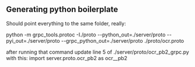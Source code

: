 ## Generating python boilerplate

Should point everything to the same folder, really:

python -m grpc_tools.protoc -I./proto --python_out=./server/proto --pyi_out=./server/proto --grpc_python_out=./server/proto ./proto/ocr.proto

after running that command update line 5 of ./server/proto/ocr_pb2_grpc.py
with this: import server.proto.ocr_pb2 as ocr__pb2